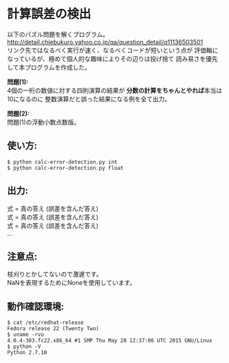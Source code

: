 # 計算誤差の検出

以下のパズル問題を解くプログラム。  
http://detail.chiebukuro.yahoo.co.jp/qa/question_detail/q11136503501  
リンク先ではなるべく実行が速く、なるべくコードが短いという点が
評価軸になっているが、極めて個人的な趣味によりその辺りは投げ捨て
読み易さを優先して本プログラムを作成した。  

**問題(1):**  
4個の一桁の数値に対する四則演算の結果が
**分数の計算をちゃんとやれば**本当は10になるのに
整数演算だと誤った結果になる例を全て出力。  

**問題(2):**  
問題(1)の浮動小数点数版。  

## 使い方:
`$ python calc-error-detection.py int`  
`$ python calc-error-detection.py float`  

## 出力:
式 = 真の答え (誤差を含んだ答え)  
式 = 真の答え (誤差を含んだ答え)  
式 = 真の答え (誤差を含んだ答え)  
...  

## 注意点:
枝刈りとかしてないので激遅です。  
NaNを表現するためにNoneを使用しています。  

## 動作確認環境:
```
$ cat /etc/redhat-release
Fedora release 22 (Twenty Two)
$ uname -rvo
4.0.4-303.fc22.x86_64 #1 SMP Thu May 28 12:37:06 UTC 2015 GNU/Linux
$ python -V
Python 2.7.10
```
